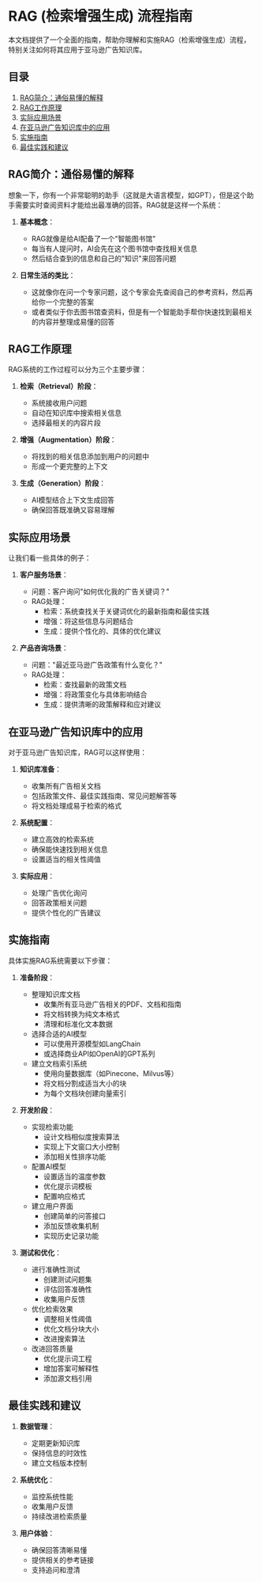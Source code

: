 # RAG (检索增强生成) 流程指南

本文档提供了一个全面的指南，帮助你理解和实施RAG（检索增强生成）流程，特别关注如何将其应用于亚马逊广告知识库。

## 目录
1. [RAG简介：通俗易懂的解释](#rag简介通俗易懂的解释)
2. [RAG工作原理](#rag工作原理)
3. [实际应用场景](#实际应用场景)
4. [在亚马逊广告知识库中的应用](#在亚马逊广告知识库中的应用)
5. [实施指南](#实施指南)
6. [最佳实践和建议](#最佳实践和建议)

## RAG简介：通俗易懂的解释

想象一下，你有一个非常聪明的助手（这就是大语言模型，如GPT），但是这个助手需要实时查阅资料才能给出最准确的回答。RAG就是这样一个系统：

1. **基本概念**：
   - RAG就像是给AI配备了一个"智能图书馆"
   - 每当有人提问时，AI会先在这个图书馆中查找相关信息
   - 然后结合查到的信息和自己的"知识"来回答问题

2. **日常生活的类比**：
   - 这就像你在问一个专家问题，这个专家会先查阅自己的参考资料，然后再给你一个完整的答案
   - 或者类似于你去图书馆查资料，但是有一个智能助手帮你快速找到最相关的内容并整理成易懂的回答

## RAG工作原理

RAG系统的工作过程可以分为三个主要步骤：

1. **检索（Retrieval）阶段**：
   - 系统接收用户问题
   - 自动在知识库中搜索相关信息
   - 选择最相关的内容片段

2. **增强（Augmentation）阶段**：
   - 将找到的相关信息添加到用户的问题中
   - 形成一个更完整的上下文

3. **生成（Generation）阶段**：
   - AI模型结合上下文生成回答
   - 确保回答既准确又容易理解

## 实际应用场景

让我们看一些具体的例子：

1. **客户服务场景**：
   - 问题：客户询问"如何优化我的广告关键词？"
   - RAG处理：
     * 检索：系统查找关于关键词优化的最新指南和最佳实践
     * 增强：将这些信息与问题结合
     * 生成：提供个性化的、具体的优化建议

2. **产品咨询场景**：
   - 问题："最近亚马逊广告政策有什么变化？"
   - RAG处理：
     * 检索：查找最新的政策文档
     * 增强：将政策变化与具体影响结合
     * 生成：提供清晰的政策解释和应对建议

## 在亚马逊广告知识库中的应用

对于亚马逊广告知识库，RAG可以这样使用：

1. **知识库准备**：
   - 收集所有广告相关文档
   - 包括政策文件、最佳实践指南、常见问题解答等
   - 将文档处理成易于检索的格式

2. **系统配置**：
   - 建立高效的检索系统
   - 确保能快速找到相关信息
   - 设置适当的相关性阈值

3. **实际应用**：
   - 处理广告优化询问
   - 回答政策相关问题
   - 提供个性化的广告建议

## 实施指南

具体实施RAG系统需要以下步骤：

1. **准备阶段**：
   - 整理知识库文档
     * 收集所有亚马逊广告相关的PDF、文档和指南
     * 将文档转换为纯文本格式
     * 清理和标准化文本数据
   - 选择合适的AI模型
     * 可以使用开源模型如LangChain
     * 或选择商业API如OpenAI的GPT系列
   - 建立文档索引系统
     * 使用向量数据库（如Pinecone、Milvus等）
     * 将文档分割成适当大小的块
     * 为每个文档块创建向量索引

2. **开发阶段**：
   - 实现检索功能
     * 设计文档相似度搜索算法
     * 实现上下文窗口大小控制
     * 添加相关性排序功能
   - 配置AI模型
     * 设置适当的温度参数
     * 优化提示词模板
     * 配置响应格式
   - 建立用户界面
     * 创建简单的问答接口
     * 添加反馈收集机制
     * 实现历史记录功能

3. **测试和优化**：
   - 进行准确性测试
     * 创建测试问题集
     * 评估回答准确性
     * 收集用户反馈
   - 优化检索效果
     * 调整相关性阈值
     * 优化文档分块大小
     * 改进搜索算法
   - 改进回答质量
     * 优化提示词工程
     * 增加答案可解释性
     * 添加源文档引用

## 最佳实践和建议

1. **数据管理**：
   - 定期更新知识库
   - 保持信息的时效性
   - 建立文档版本控制

2. **系统优化**：
   - 监控系统性能
   - 收集用户反馈
   - 持续改进检索质量

3. **用户体验**：
   - 确保回答清晰易懂
   - 提供相关的参考链接
   - 支持追问和澄清
